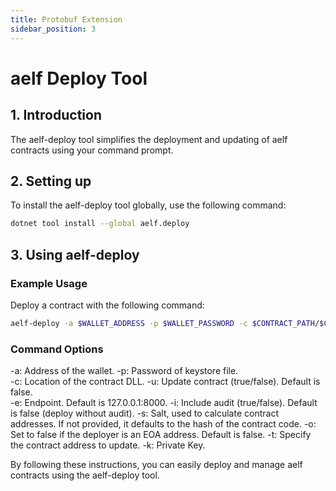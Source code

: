```yaml
---
title: Protobuf Extension
sidebar_position: 3
---
```


# aelf Deploy Tool

## 1. Introduction

The aelf-deploy tool simplifies the deployment and updating of aelf contracts using your command prompt.

## 2. Setting up

To install the aelf-deploy tool globally, use the following command:
```bash title="Terminal"
dotnet tool install --global aelf.deploy
```

## 3. Using aelf-deploy

### Example Usage

Deploy a contract with the following command:
```bash title="Terminal"
aelf-deploy -a $WALLET_ADDRESS -p $WALLET_PASSWORD -c $CONTRACT_PATH/$CONTRACT_FILE.dll.patched -e https://tdvw-test-node.aelf.io/
```

### Command Options

-a: Address of the wallet.
-p: Password of keystore file.  
-c: Location of the contract DLL. 
-u: Update contract (true/false). Default is false.  
-e: Endpoint. Default is 127.0.0.1:8000. 
-i: Include audit (true/false). Default is false (deploy without audit).
-s: Salt, used to calculate contract addresses. If not provided, it defaults to the hash of the contract code. 
-o: Set to false if the deployer is an EOA address. Default is false.
-t: Specify the contract address to update.
-k: Private Key.

By following these instructions, you can easily deploy and manage aelf contracts using the aelf-deploy tool.